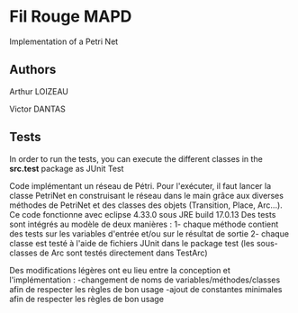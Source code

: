 # Fil Rouge MAPD

Implementation of a Petri Net

## Authors

Arthur LOIZEAU

Victor DANTAS

## Tests

In order to run the tests, you can execute the different classes in the **src.test** package as JUnit Test


Code implémentant un réseau de Pétri.
Pour l'exécuter, il faut lancer la classe PetriNet en construisant le réseau dans le main grâce aux diverses méthodes de PetriNet et des classes des objets (Transition, Place, Arc...).
Ce code fonctionne avec eclipse 4.33.0 sous JRE build 17.0.13
Des tests sont intégrés au modèle de deux manières :
  1- chaque méthode contient des tests sur les variables d'entrée et/ou sur le résultat de sortie
  2- chaque classe est testé à l'aide de fichiers JUnit dans le package test (les sous-classes de Arc sont testés directement dans TestArc)

Des modifications légères ont eu lieu entre la conception et l'implémentation :
  -changement de noms de variables/méthodes/classes afin de respecter les règles de bon usage
  -ajout de constantes minimales afin de respecter les règles de bon usage
